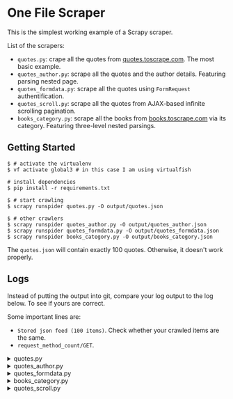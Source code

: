 # One File Scraper

This is the simplest working example of a Scrapy scraper.

List of the scrapers:
- `quotes.py`: crape all the quotes from [quotes.toscrape.com](https://quotes.toscrape.com/). The most basic example.
- `quotes_author.py`: scrape all the quotes and the author details. Featuring parsing nested page.
- `quotes_formdata.py`: scrape all the quotes using `FormRequest` authentification.
- `quotes_scroll.py`: scrape all the quotes from AJAX-based infinite scrolling pagination.
- `books_category.py`: scrape all the books from [books.toscrape.com](https://books.toscrape.com/) via its category. Featuring three-level nested parsings.

## Getting Started

``` shell
$ # activate the virtualenv
$ vf activate global3 # in this case I am using virtualfish

# install dependencies
$ pip install -r requirements.txt

$ # start crawling
$ scrapy runspider quotes.py -O output/quotes.json

$ # other crawlers
$ scrapy runspider quotes_author.py -O output/quotes_author.json
$ scrapy runspider quotes_formdata.py -O output/quotes_formdata.json
$ scrapy runspider books_category.py -O output/books_category.json
```

The `quotes.json` will contain exactly 100 quotes. Otherwise, it doesn't work properly.

## Logs

Instead of putting the output into git, compare your log output to the log below.
To see if yours are correct.

Some important lines are:
- `Stored json feed (100 items)`. Check whether your crawled items are the same.
- `request_method_count/GET`.

<details>
  <summary>quotes.py</summary>

```python
2021-10-26 07:03:32 [scrapy.extensions.feedexport] INFO: Stored json feed (100 items) in: quotes.json

2021-10-26 07:03:32 [scrapy.statscollectors] INFO: Dumping Scrapy stats:
{'downloader/request_bytes': 2652,
 'downloader/request_count': 10,
 'downloader/request_method_count/GET': 10,
 'downloader/response_bytes': 23065,
 'downloader/response_count': 10,
 'downloader/response_status_count/200': 10,
 'elapsed_time_seconds': 5.565168,
 'feedexport/success_count/FileFeedStorage': 1,
 'finish_reason': 'finished',
 'finish_time': datetime.datetime(2021, 10, 26, 0, 3, 32, 194542),
 'httpcompression/response_bytes': 108561,
 'httpcompression/response_count': 10,
 'item_scraped_count': 100,
 'log_count/DEBUG': 110,
 'log_count/INFO': 11,
 'request_depth_max': 9,
 'response_received_count': 10,
```

</details>

<details>
  <summary>quotes_author.py</summary>

```python
2021-10-26 07:25:57 [scrapy.extensions.feedexport] INFO: Stored json feed (100 items) in: quotes_author.json

2021-10-26 07:25:57 [scrapy.statscollectors] INFO: Dumping Scrapy stats:
{'downloader/request_bytes': 59416,
 'downloader/request_count': 210,
 'downloader/request_method_count/GET': 210,
 'downloader/response_bytes': 264437,
 'downloader/response_count': 210,
 'downloader/response_status_count/200': 110,
 'downloader/response_status_count/308': 100,
 'elapsed_time_seconds': 9.131498,
 'feedexport/success_count/FileFeedStorage': 1,
 'finish_reason': 'finished',
 'httpcompression/response_bytes': 477498,
 'httpcompression/response_count': 110,
 'item_scraped_count': 100,
 'log_count/DEBUG': 310,
 'log_count/INFO': 11,
 'request_depth_max': 10,
 'response_received_count': 110,
```

</details>

<details>
  <summary>quotes_formdata.py</summary>

``` python
2021-11-06 06:54:44 [scrapy.extensions.feedexport] INFO: Stored json feed (100 items) in: quotes_formdata.json

2021-11-06 06:54:44 [scrapy.statscollectors] INFO: Dumping Scrapy stats:
{'downloader/request_bytes': 5240,
 'downloader/request_count': 12,
 'downloader/request_method_count/GET': 11,
 'downloader/request_method_count/POST': 1,
 'downloader/response_bytes': 26203,
 'downloader/response_count': 12,
 'downloader/response_status_count/200': 11,
 'downloader/response_status_count/302': 1,
 'elapsed_time_seconds': 5.875017,
 'feedexport/success_count/FileFeedStorage': 1,
 'finish_reason': 'finished',
 'finish_time': datetime.datetime(2021, 11, 5, 23, 54, 44, 955492),
 'httpcompression/response_bytes': 119041,
 'httpcompression/response_count': 11,
 'item_scraped_count': 100,
 'log_count/DEBUG': 112,
 'log_count/INFO': 22,
 'memusage/max': 57581568,
 'memusage/startup': 57581568,
 'request_depth_max': 10,
 'response_received_count': 11,
 'scheduler/dequeued': 12,
 'scheduler/dequeued/memory': 12,
 'scheduler/enqueued': 12,
 'scheduler/enqueued/memory': 12,
 'start_time': datetime.datetime(2021, 11, 5, 23, 54, 39, 80475)}
2021-11-06 06:54:44 [scrapy.core.engine] INFO: Spider closed (finished)
```

</details>


<details>
  <summary>books_category.py</summary>

``` python
2021-11-07 06:40:33 [scrapy.extensions.feedexport] INFO: Stored json feed (1000 items) in: output/books_category.json

2021-11-07 06:40:33 [scrapy.statscollectors] INFO: Dumping Scrapy stats:
{'downloader/request_bytes': 392955,
 'downloader/request_count': 1081,
 'downloader/request_method_count/GET': 1081,
 'downloader/response_bytes': 4446627,
 'downloader/response_count': 1081,
 'downloader/response_status_count/200': 1081,
 'elapsed_time_seconds': 50.523608,
 'feedexport/success_count/FileFeedStorage': 1,
 'finish_reason': 'finished',
 'finish_time': datetime.datetime(2021, 11, 6, 23, 40, 33, 683622),
 'httpcompression/response_bytes': 22569527,
 'httpcompression/response_count': 1081,
 'item_scraped_count': 1000,
 'log_count/DEBUG': 2081,
 'log_count/INFO': 1091,
 'memusage/max': 57569280,
 'memusage/startup': 57569280,
 'request_depth_max': 9,
 'response_received_count': 1081,
 'scheduler/dequeued': 1081,
 'scheduler/dequeued/memory': 1081,
 'scheduler/enqueued': 1081,
 'scheduler/enqueued/memory': 1081,
 'start_time': datetime.datetime(2021, 11, 6, 23, 39, 43, 160014)}
2021-11-07 06:40:33 [scrapy.core.engine] INFO: Spider closed (finished)
```

</details>


<details>
  <summary>quotes_scroll.py</summary>

``` python
2021-11-07 15:19:10 [scrapy.extensions.feedexport] INFO: Stored json feed (100 items) in: output/quotes_scroll.json

2021-11-07 15:19:10 [scrapy.statscollectors] INFO: Dumping Scrapy stats:
{'downloader/request_bytes': 2865,
 'downloader/request_count': 10,
 'downloader/request_method_count/GET': 10,
 'downloader/response_bytes': 14797,
 'downloader/response_count': 10,
 'downloader/response_status_count/200': 10,
 'elapsed_time_seconds': 6.074668,
 'feedexport/success_count/FileFeedStorage': 1,
 'finish_reason': 'finished',
 'finish_time': datetime.datetime(2021, 11, 7, 8, 19, 10, 821333),
 'httpcompression/response_bytes': 30904,
 'httpcompression/response_count': 10,
 'item_scraped_count': 100,
 'log_count/DEBUG': 110,
 'log_count/INFO': 11,
 'memusage/max': 57372672,
 'memusage/startup': 57372672,
 'request_depth_max': 9,
 'response_received_count': 10,
 'scheduler/dequeued': 10,
 'scheduler/dequeued/memory': 10,
 'scheduler/enqueued': 10,
 'scheduler/enqueued/memory': 10,
 'start_time': datetime.datetime(2021, 11, 7, 8, 19, 4, 746665)}
2021-11-07 15:19:10 [scrapy.core.engine] INFO: Spider closed (finished)
```

</details>

